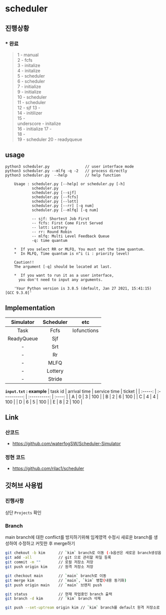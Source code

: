 # scheduler

## 진행상황

### * 완료
>1 - manual  
2 - fcfs  
3 - initalize  
4 - initalize  
5 - scheduler  
6 - scheduler  
7 - initialize  
9 - initialize  
10 - scheduler   
11 - scheduler  
12 -  sjf
13 -  
14 - initilizer   
15 -  
underscore - initalize   
16 - initialize
17 -  
18 -  
19 - scheduler
20 - readyqueue   

## usage
```
python3 scheduler.py                // user interface mode
python3 scheduler.py --mlfq -q -2   // process directly
python3 scheduler.py  --help        // help function
```
```
    Usage : scheduler.py [--help] or scheduler.py [-h]
            scheduler.py
            scheduler.py [--sjf]
            scheduler.py [--fcfs]
            scheduler.py [--lott]
            scheduler.py [--rr] [-q num]
            scheduler.py [--mlfq] [-q num]
    
            -- sjf: Shortest Job First
            -- fcfs: First Come First Served
            -- lott: Lottery
            -- rr: Round Robin
            -- mlfq: Multi Level Feedback Queue
            -q: time quantum

    *  If you select RR or MLFQ, You must set the time quantum.
    *  In MLFQ, Time quantum is n^i (i : priority level)

    Caution!!
    The argument [-q] should be located at last.

    *  If you want to run it as a user interface, 
      you don't need to input any arguments.
    
    'Your Python version is 3.8.5 (default, Jan 27 2021, 15:41:15) 
[GCC 9.3.0]'
```
## Implementation

| Simulator  | Scheduler |     etc     |
| :--------: | :-------: | :---------: |
|    Task    |   Fcfs    | Iofunctions |
| ReadyQueue |    Sjf    |
|     -      |    Srt    |
|     -      |    Rr     |
|     -      |   MLFQ    |
|     -      |  Lottery  |
|     -      |  Stride   |

**`input.txt` : example**
| task id | arrival time | service time | ticket |
| :-----: | :----------: | :----------: | :----: |
|    A    |      0       |      3       |  100   |
|    B    |      2       |      6       |  100   |
|    C    |      4       |      4       |  100   |
|    D    |      6       |      5       |  100   |
|    E    |      8       |      2       |  100   |

## Link 

### 산코드 
- https://github.com/waterfogSW/Scheduler-Simulator

### 정현 코드
- https://github.com/rilac1/scheduler

## 깃허브 사용법

### 진행사항

상단 `Projects` 확인

### Branch
main branch에 대한 conflict를 방지하기위해 임계영역 수정시 새로운 branch를 생성하여 수정하고 커밋한 후 merge하기

```sh
git chekout -b kim      // `kim` branch로 이동 (-b옵션은 새로운 branch생성옵션)
git add -all            // git 으로 관리할 파일 등록
git commit -m ""        // 로컬 저장소 저장  
git push origin kim     // 원격 저장소 저장 

git checkout main       // `main` branch로 이동
git merge kim           // `main`, `kim` 병합(내용 동기화)
git push origin main    // `main` 브렌치 push
```

```sh
git status              // 현재 작업중인 branch 출력
git branch -d kim       // `kim` branch 삭제 
```

```sh
git push --set-uptream origin kim // `kim` branch를 default 원격 저장소로 지정
```

